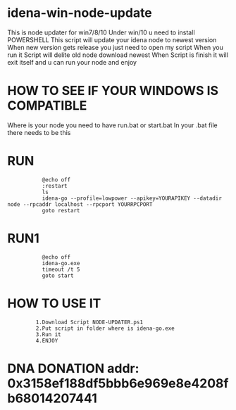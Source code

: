# idena-win-node-update
This is node updater for win7/8/10
Under win/10 u need to install POWERSHELL
This script will update your idena node to newest version
When new version gets release you just need to open my script
When you run it Script will delite old node download newest 
When Script is finish it will exit itself and u can run your node and enjoy
# HOW TO SEE IF YOUR WINDOWS IS COMPATIBLE
Where is your node you need to have run.bat or start.bat
In your .bat file there needs to be this
# RUN               
               @echo off
               :restart
               ls
               idena-go --profile=lowpower --apikey=YOURAPIKEY --datadir node --rpcaddr localhost --rpcport YOURRPCPORT
               goto restart
               
# RUN1               
               
               @echo off
               idena-go.exe
               timeout /t 5
               goto start

                                   



# HOW TO USE IT
             1.Download Script NODE-UPDATER.ps1
             2.Put script in folder where is idena-go.exe
             3.Run it
             4.ENJOY
# DNA DONATION addr: 0x3158ef188df5bbb6e969e8e4208fb68014207441
